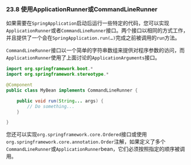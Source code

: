 ### 23.8 使用ApplicationRunner或CommandLineRunner

如果需要在`SpringApplication`启动后运行一些特定的代码，您可以实现`ApplicationRunner`或者`CommandLineRunner`接口。两个接口以相同的方式工作，并且提供了一个会在`SpringApplication.run(…)`完成之前被调用的`run`方法。

`CommandLineRunner`接口以一个简单的字符串数组来提供对程序参数的访问，而`ApplicationRunner`使用了上面讨论的`ApplicationArguments`接口。

```java
import org.springframework.boot.*
import org.springframework.stereotype.*

@Component
public class MyBean implements CommandLineRunner {

    public void run(String... args) {
        // Do something...
    }

}
```

您还可以实现`org.springframework.core.Ordered`接口或使用`org.springframework.core.annotation.Order`注解，如果定义了多个`CommandLineRunner`或`ApplicationRunner`bean，它们必须按照指定的顺序被调用。
